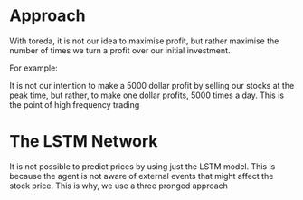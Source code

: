 # Approach

With toreda, it is not our idea to maximise profit, but rather maximise the number of times we turn a profit over our initial investment. 

For example:

It is not our intention to make a 5000 dollar profit by selling our stocks at the peak time, but rather, to make one dollar profits, 5000 times a day. This is the point of high frequency trading


# The LSTM Network

It is not possible to predict prices by using just the LSTM model. This is because the agent is not aware of external events that might affect the stock price. This is why, we use a three pronged approach
